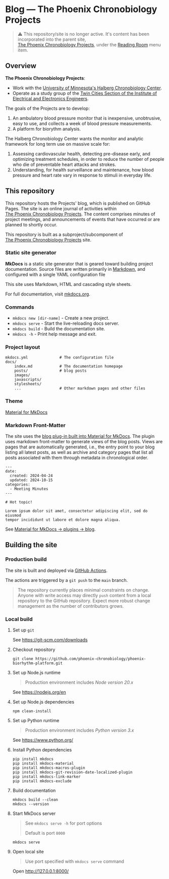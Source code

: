 # Blog &mdash; The Phoenix Chronobiology Projects

> :warning: This repository/site is no longer active. It's content has been incorporated into the parent site, [The&nbsp;Phoenix&nbsp;Chronobiology&nbsp;Projects](https://phoenix-chronobiology.github.io/), under the [Reading&nbsp;Room](https://phoenix-chronobiology.github.io/reading-room/) menu item.

## Overview

**The Phoenix Chronobiology Projects**:

* Work with the [University of Minnesota's Halberg Chronobiology Center](https://halbergchronobiologycenter.umn.edu).
* Operate as a study group of the [Twin Cities Section of the Institute of Electrical and Electronics Engineers](http://www.tc-ieee.org).

The goals of the Projects are to develop:

1. An ambulatory blood pressure monitor that is inexpensive, unobtrusive, easy to use, and collects a week of blood pressure measurements.
1. A platform for biorythm analysis.

The Halberg Chronobiology Center wants the monitor and analytic framework for long term use on massive scale for:

1. Assessing cardiovascular health, detecting pre-disease early, and optimizing treatment schedules, in order to reduce the number of people who die of preventable heart attacks and strokes.
1. Understanding, for health surveillance and maintenance, how blood pressure and heart rate vary in response to stimuli in everyday life.

## This repository

This repository hosts the Projects' blog, which is published on GitHub Pages. The site is an online journal of activities within [The&nbsp;Phoenix&nbsp;Chronobiology&nbsp;Projects](https://phoenix-chronobiology.github.io/index.md). The content comprises minutes of project meetings, and announcements of events that have occurred or are planned to shortly occur.

This repository is built as a subproject/subcomponent of [The&nbsp;Phoenix&nbsp;Chronobiology&nbsp;Projects](https://phoenix-chronobiology.github.io/) site.

### Static site generator

**MkDocs** is a static site generator that is geared toward building project documentation. Source files are written primarily in [Markdown](https://www.markdownguide.org), and configured with a single YAML configuration file

This site uses Markdown, HTML and cascading style sheets.

For full documentation, visit [mkdocs.org](https://www.mkdocs.org).

### Commands

* `mkdocs new [dir-name]` - Create a new project.
* `mkdocs serve` - Start the live-reloading docs server.
* `mkdocs build` - Build the documentation site.
* `mkdocs -h` - Print help message and exit.

### Project layout

```
mkdocs.yml              # The configuration file
docs/
    index.md            # The documentation homepage
    posts/              # blog posts
    images/
    javascripts/
    stylesheets/
    ...                 # Other markdown pages and other files
```
### Theme

[Material for MkDocs](https://squidfunk.github.io/mkdocs-material)

### Markdown Front-Matter

The site uses the [blog plug-in built into Material for MkDocs](https://squidfunk.github.io/mkdocs-material/plugins/blog/). The plugin uses markdown front-matter to generate views of the blog posts. Views are pages that are automatically generated, i.e., the entry point to your blog listing all latest posts, as well as archive and category pages that list all posts associated with them through metadata in chronological order.

```
---
date:
  created: 2024-04-24
  updated: 2024-10-15
categories:
  - Meeting Minutes
---

# Hot topic!

Lorem ipsum dolor sit amet, consectetur adipiscing elit, sed do eiusmod
tempor incididunt ut labore et dolore magna aliqua.
```

See [Material for MkDocs &rarr; plugins &rarr; blog](https://squidfunk.github.io/mkdocs-material/plugins/blog/#usage).

## Building the site

### Production build

The site is built and deployed via [GitHub Actions](https://docs.github.com/en/actions).

The actions are triggered by a `git push` to the `main` branch.

> The repository currently places minimal constraints on change. Anyone with write access may directly `push` content from a local repository to the GitHub repository. Expect more robust change management as the number of contributors grows. 

### Local build

1. Set up `git`

    See <a href="https://git-scm.com/downloads" target="_blank">https://git-scm.com/downloads</a>

1. Checkout repository

    ```
    git clone https://github.com/phoenix-chronobiology/phoenix-biorhythm-platform.git
    ```

1. Set up Node.js runtime

    > Production environment includes _Node version 20.x_

    See <a href="https://nodejs.org/en" target="_blank">https://nodejs.org/en</a>

1. Set up Node.js dependencies

    ```
    npm clean-install
    ```

1. Set up Python runtime

    > Production environment includes _Python version 3.x_

    See <a href="https://www.python.org/" target="_blank">https://www.python.org/</a>


1. Install Python dependencies

    ```
    pip install mkdocs
    pip install mkdocs-material
    pip install mkdocs-macros-plugin
    pip install mkdocs-git-revision-date-localized-plugin
    pip install mkdocs-link-marker
    pip install mkdocs-exclude
    ```

1. Build documentation

    ```
    mkdocs build --clean
    mkdocs --version
    ```

1. Start MkDocs server

    > See `mkdocs serve -h` for port options
    >
    > Default is port `8000`

    ```
    mkdocs serve
    ```

1. Open local site

    > Use port specified with `mkdocs serve` command

    Open <a href="http://127.0.0.1:8000/" target="_blank">http://127.0.0.1:8000/</a>
